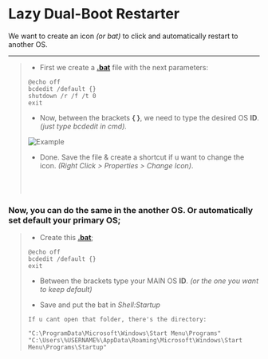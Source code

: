 # Lazy Dual-Boot Restarter
We want to create an icon _(or bat)_ to click and automatically restart to another OS.

---

> - First we create a **[.bat](https://github.com/gzmatte/Dual-Boot/releases/download/1/bat.bat)** file with the next parameters:
>
> ```
> @echo off
> bcdedit /default {}
> shutdown /r /f /t 0
> exit
> ```
>
> - Now, between the brackets **{ }**, we need to type the desired OS **ID**.
> _(just type bcdedit in cmd)._
> 
> ![Example](https://github.com/gzmatte/Dual-Boot/assets/117684932/04b9a821-99e3-4bb7-9242-3cf1bd5aec9d)
>
> - Done. Save the file & create a shortcut if u want to change the icon. _(Right Click > Properties > Change Icon)_.
>
> </br> 
> </br> 
> 
### Now, you can do the same in the another OS. Or automatically set default your primary OS;
>
> - Create this **[.bat](https://github.com/gzmatte/Dual-Boot/releases/download/1/start-bcd.bat)**;
> ```
> @echo off
> bcdedit /default {}
> exit
> ```
> 
> - Between the brackets type your MAIN OS **ID**. _(or the one you want to keep default)_
> 
> - Save and put the bat in _Shell:Startup_
>   
> ```
> If u cant open that folder, there's the directory:
>
> "C:\ProgramData\Microsoft\Windows\Start Menu\Programs"
> "C:\Users\%USERNAME%\AppData\Roaming\Microsoft\Windows\Start Menu\Programs\Startup"
> ```
